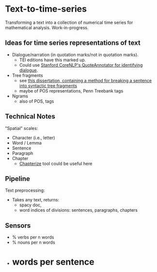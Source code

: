 # Text-to-time-series

Transforming a text into a collection of numerical time series for mathematical analysis. Work-in-progress. 

## Ideas for time series representations of text

 - Dialogue/narration (in quotation marks/not in quotation marks). 
   - TEI editions have this marked up. 
   - Could use [Stanford CoreNLP's QuoteAnnotator for identifying dialogue](https://stanfordnlp.github.io/CoreNLP/quote.html). 
 - Tree fragments 
   - see [this dissertation, containing a method for breaking a sentence into syntactic tree fragments](http://www.illc.uva.nl/Research/Publications/Dissertations/DS-2016-07.text.pdf) 
   - maybe of POS representations, Penn Treebank tags
 - Ngrams 
   - also of POS, tags

## Technical Notes

"Spatial" scales: 
 - Character (i.e., letter) 
 - Word / Lemma
 - Sentence
 - Paragraph
 - Chapter 
   - [Chapterize](https://github.com/JonathanReeve/chapterize) tool could be useful here

## Pipeline

Text preprocessing:
 - Takes any text, returns: 
   - spacy doc, 
   - word indices of divisions: sentences, paragraphs, chapters

## Sensors

 - % verbs per n words
 - % nouns per n words
 - # words per sentence
 
